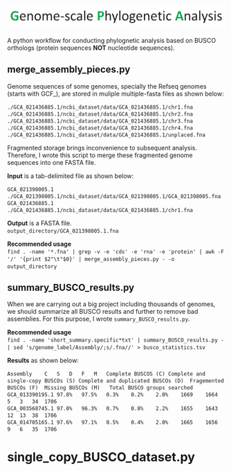 # ![Title](images/Title.png)
A python workflow for conducting phylognetic analysis based on BUSCO orthologs (protein sequences **NOT** nucleotide sequences).
## merge_assembly_pieces.py
Genome sequences of some genomes, specially the Refseq genomes (starts with GCF_), are stored in muliple multiple-fasta files as shown below:

```
./GCA_021436885.1/ncbi_dataset/data/GCA_021436885.1/chr1.fna    
./GCA_021436885.1/ncbi_dataset/data/GCA_021436885.1/chr2.fna    
./GCA_021436885.1/ncbi_dataset/data/GCA_021436885.1/chr3.fna    
./GCA_021436885.1/ncbi_dataset/data/GCA_021436885.1/chr4.fna    
./GCA_021436885.1/ncbi_dataset/data/GCA_021436885.1/unplaced.fna
```
Fragmented storage brings inconvenience to subsequent analysis. Therefore, I wrote this script to merge these fragmented genome sequences into one FASTA file.


**Input** is a tab-delimited file as shown below:
```
GCA_021398005.1    ./GCA_021398005.1/ncbi_dataset/data/GCA_021398005.1/GCA_021398005.fna
GCA_021436885.1    ./GCA_021436885.1/ncbi_dataset/data/GCA_021436885.1/chr1.fna
```

**Output** is a FASTA file.   
``output_directory/GCA_021398005.1.fna``

**Recommended usage**    
``
find . -name '*.fna' | grep -v -e 'cds' -e 'rna' -e 'protein' | awk -F '/' '{print $2"\t"$0}' | merge_assembly_pieces.py - -o output_directory
``

## summary_BUSCO_results.py
When we are carrying out a big project including thousands of genomes, we should summarize all BUSCO results and further to remove bad assemblies. 
For this purpose, I wrote ``summary_BUSCO_results.py``.

**Recommended usage**    
``
find . -name 'short_summary.specific*txt' | summary_BUSCO_results.py - | sed 's/genome_label/Assembly/;s/.fna//' > busco_statistics.tsv
``

**Results** as shown below:
```
Assembly	C	S	D	F	M	Complete BUSCOS (C)	Complete and single-copy BUSCOs (S)	Complete and duplicated BUSCOs (D)	Fragemented BUSCOs (F)	Missing BUSCOs (M)   Total BUSCO groups searched
GCA_013390195.1	97.8%	97.5%	0.3%	0.2%	2.0%	1669	1664	5	3	34	1706
GCA_003568745.1	97.0%	96.3%	0.7%	0.8%	2.2%	1655	1643	12	13	38	1706
GCA_014705165.1	97.6%	97.1%	0.5%	0.4%	2.0%	1665	1656	9	6	35	1706
```

# single_copy_BUSCO_dataset.py

